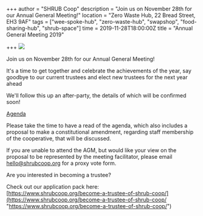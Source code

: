 +++
author = "SHRUB Coop"
description = "Join us on November 28th for our Annual General Meeting!"
location = "Zero Waste Hub, 22 Bread Street, EH3 9AF"
tags = ["wee-spoke-hub", "zero-waste-hub", "swapshop", "food-sharing-hub", "shrub-space"]
time = 2019-11-28T18:00:00Z
title = "Annual General Meeting 2019"

+++
![](https://res.cloudinary.com/shrub-co-op/image/upload/v1573839812/shrubcoop.org/media/agm19_yh69pz.jpg)

Join us on November 28th for our Annual General Meeting!  
  
It's a time to get together and celebrate the achievements of the year, say goodbye to our current trustees and elect new trustees for the next year ahead  
  
We'll follow this up an after-party, the details of which will be confirmed soon!  
  
[Agenda](https://docs.google.com/document/d/1yW6OaJtgqNgJvMOXjtP5Kzo3xclgdLNHaNXeGa-vsp8/edit?usp=sharing "https://docs.google.com/document/d/1yW6OaJtgqNgJvMOXjtP5Kzo3xclgdLNHaNXeGa-vsp8/edit?usp=sharing")  
  
Please take the time to have a read of the agenda, which also includes a proposal to make a constitutional amendment, regarding staff membership of the cooperative, that will be discussed.  
  
If you are unable to attend the AGM, but would like your view on the proposal to be represented by the meeting facilitator, please email hello@shrubcoop.org for a proxy vote form.  
  
Are you interested in becoming a trustee?  
  
Check out our application pack here:  
[https://www.shrubcoop.org/become-a-trustee-of-shrub-coop/](https://www.shrubcoop.org/become-a-trustee-of-shrub-coop/ "https://www.shrubcoop.org/become-a-trustee-of-shrub-coop/")